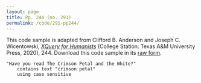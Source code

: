 ```yaml
---
layout: page
title: Pp. 244 (no. 291)
permalink: /code/291-pp244/
---
```


This code sample is adapted from Clifford B. Anderson and Joseph C. Wicentowski, 
[_XQuery for Humanists_](/) (College Station: Texas A&M University Press, 2020), 244. 
Download this code sample in its [raw form](/code/291-pp244/291-pp244.xq).

```xquery
"Have you read The Crimson Petal and the White?" 
    contains text "crimson petal" 
    using case sensitive
```  
